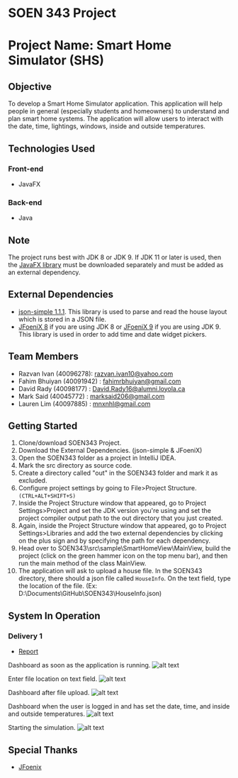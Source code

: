 # SOEN 343 Project

# **Project Name: Smart Home Simulator (SHS)**

## **Objective**
To develop a Smart Home Simulator application. This application will help people in general (especially students and homeowners) to understand and plan smart home systems. The application will allow users to interact with the date, time, lightings, windows, inside and outside temperatures.   

## **Technologies Used**
### **Front-end** ###
* JavaFX
### **Back-end** ###
* Java

## Note
The project runs best with JDK 8 or JDK 9. If JDK 11 or later is used, then the [JavaFX library](https://gluonhq.com/products/javafx/) must be downloaded separately and must be added as an external dependency.

## External Dependencies
* [json-simple 1.1.1](https://storage.googleapis.com/google-code-archive-downloads/v2/code.google.com/json-simple/json-simple-1.1.1.jar). This library is used to parse and read the house layout which is stored in a JSON file.
* [JFoeniX 8](https://search.maven.org/remotecontent?filepath=com/jfoenix/jfoenix/8.0.10/jfoenix-8.0.10.jar) if you are using JDK 8 or [JFoeniX 9](https://search.maven.org/remotecontent?filepath=com/jfoenix/jfoenix/9.0.10/jfoenix-9.0.10.jar) if you are using JDK 9. This library is used in order to add time and date widget pickers.

## **Team Members**
* Razvan Ivan (40096278): razvan.ivan10@yahoo.com
* Fahim Bhuiyan (40091942) : fahimrbhuiyan@gmail.com
* David Rady (40098177) : David.Rady16@alumni.loyola.ca
* Mark Said (40045772) : marksaid206@gmail.com
* Lauren Lim (40097885) : mnxnhl@gmail.com

## **Getting Started**
1. Clone/download SOEN343 Project.
2. Download the External Dependencies. (json-simple & JFoeniX)
3. Open the SOEN343 folder as a project in IntelliJ IDEA.
4. Mark the src directory as source code.
5. Create a directory called "out" in the SOEN343 folder and mark it as excluded.
6. Configure project settings by going to File>Project Structure. `(CTRL+ALT+SHIFT+S)`
7. Inside the Project Structure window that appeared, go to Project Settings>Project and set the JDK version you're using and set the project compiler output path to the out directory that you just created.
8. Again, inside the Project Structure window that appeared, go to Project Settings>Libraries and add the two external dependencies by clicking on the plus sign and by specifying the path for each dependency.
9. Head over to SOEN343\src\sample\SmartHomeView\MainView, build the project (click on the green hammer icon on the top menu bar), and then run the main method of the class MainView.
10. The application will ask to upload a house file. In the SOEN343 directory, there should a json file called `HouseInfo`. On the text field, type the location of the file. (Ex: D:\Documents\GitHub\SOEN343\HouseInfo.json)

## **System In Operation**
### **Delivery 1**
* [Report](https://docs.google.com/document/d/1CJXxn7XZUxPXvwjpcWOrYFK7pl63NPytqWtMBpBK6ZA/edit#)

Dashboard as soon as the application is running. 
![alt text](https://imgur.com/gHF1wsm.png)

Enter file location on text field.
![alt text](https://imgur.com/TpUimvS.png)

Dashboard after file upload. 
![alt text](https://imgur.com/Tpmhajq.png)

Dashboard when the user is logged in and has set the date, time, and inside and outside temperatures.
![alt text](https://imgur.com/ADMWrdF.png)

Starting the simulation.
![alt text](https://imgur.com/4nnZK3M.png)

## **Special Thanks**
* [JFoenix](http://www.jfoenix.com/)
